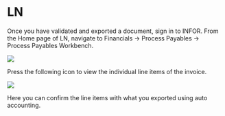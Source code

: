 # LN

Once you have validated and exported a document, sign in to INFOR. From the Home page of LN, navigate to Financials → Process Payables → Process Payables Workbench.

![](https://lh7-us.googleusercontent.com/7fLK1plDBSQjBwad8yGVJMJQuVJoXcN2B-KtFKI-lnA7P7B1E7QV-RCsLWih57lcKKEJJlowolkLsSmXGEaOr7MLUWbrYrMmdMYUPzgIF0lRVoo\_vwrgxE081oFB04qfZ3mF5Z29vbTMIPi1I8PfQoM)

Press the following icon to view the individual line items of the invoice.

![](https://lh7-us.googleusercontent.com/pbvFiudy0xpItlMyi2h047J3edFK7Vmz5zxJqk5q82XVwT42EHnCdscu-P0I-Yg4L9Fv7iA9dIipiJY5FlUMFxsXHNTftgodKWiXRRLeQoAcTfxkfySVWxqBzMvrJfx\_eFijHC-Mnz7laYSrr3utkSI)

Here you can confirm the line items with what you exported using auto accounting.


